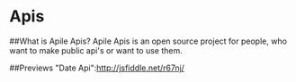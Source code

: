 Apis
====
##What is Apile Apis?
Apile Apis is an open source project for people, who want to make public api's or want to use them.

##Previews
"Date Api":http://jsfiddle.net/r67nj/
